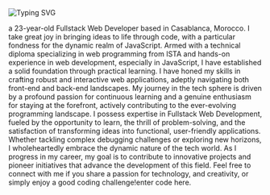 <img align="center" src="https://readme-typing-svg.herokuapp.com?font=JetBrains+Mono&weight=700&size=30&pause=1000&color=64FFDA&background=0A192F00&center=true&vCenter=true&random=true&width=435&lines=Hi+This+is+Youness%2C" alt="Typing SVG" />

a 23-year-old Fullstack Web Developer based in Casablanca, Morocco. I take great joy in bringing ideas to life through code, with a particular fondness for the dynamic realm of JavaScript. Armed with a technical diploma specializing in web programming from ISTA and hands-on experience in web development, especially in JavaScript, I have established a solid foundation through practical learning. I have honed my skills in crafting robust and interactive web applications, adeptly navigating both front-end and back-end landscapes. My journey in the tech sphere is driven by a profound passion for continuous learning and a genuine enthusiasm for staying at the forefront, actively contributing to the ever-evolving programming landscape. I possess expertise in Fullstack Web Development, fueled by the opportunity to learn, the thrill of problem-solving, and the satisfaction of transforming ideas into functional, user-friendly applications. Whether tackling complex debugging challenges or exploring new horizons, I wholeheartedly embrace the dynamic nature of the tech world. As I progress in my career, my goal is to contribute to innovative projects and pioneer initiatives that advance the development of this field. Feel free to connect with me if you share a passion for technology, and creativity, or simply enjoy a good coding challenge!enter code here.
